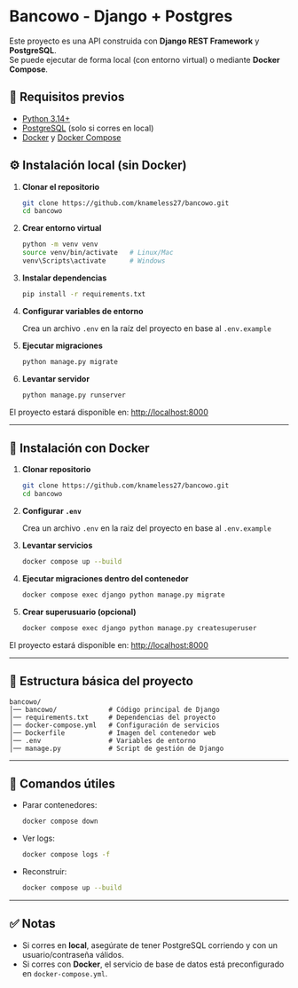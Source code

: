 
# Bancowo - Django + Postgres

Este proyecto es una API construida con **Django REST Framework** y **PostgreSQL**.  
Se puede ejecutar de forma local (con entorno virtual) o mediante **Docker Compose**.


## 🚀 Requisitos previos

- [Python 3.14+](https://www.python.org/downloads/)
- [PostgreSQL](https://www.postgresql.org/download/) (solo si corres en local)
- [Docker](https://www.docker.com/) y [Docker Compose](https://docs.docker.com/compose/)


## ⚙️ Instalación local (sin Docker)

1. **Clonar el repositorio**
   ```bash
   git clone https://github.com/knameless27/bancowo.git
   cd bancowo

2. **Crear entorno virtual**

   ```bash
   python -m venv venv
   source venv/bin/activate   # Linux/Mac
   venv\Scripts\activate      # Windows
   ```

3. **Instalar dependencias**

   ```bash
   pip install -r requirements.txt
   ```

4. **Configurar variables de entorno**
   
   Crea un archivo `.env` en la raíz del proyecto en base al `.env.example`

5. **Ejecutar migraciones**

   ```bash
   python manage.py migrate
   ```

6. **Levantar servidor**

   ```bash
   python manage.py runserver
   ```

El proyecto estará disponible en: [http://localhost:8000](http://localhost:8000)

---

## 🐳 Instalación con Docker

1. **Clonar repositorio**

   ```bash
   git clone https://github.com/knameless27/bancowo.git
   cd bancowo
   ```

2. **Configurar `.env`**
   
    Crea un archivo `.env` en la raiz del proyecto en base al `.env.example`

3. **Levantar servicios**

   ```bash
   docker compose up --build
   ```

4. **Ejecutar migraciones dentro del contenedor**

   ```bash
   docker compose exec django python manage.py migrate
   ```

5. **Crear superusuario (opcional)**

   ```bash
   docker compose exec django python manage.py createsuperuser
   ```

El proyecto estará disponible en: [http://localhost:8000](http://localhost:8000)

---

## 📂 Estructura básica del proyecto

```
bancowo/
│── bancowo/             # Código principal de Django
│── requirements.txt     # Dependencias del proyecto
│── docker-compose.yml   # Configuración de servicios
│── Dockerfile           # Imagen del contenedor web
│── .env                 # Variables de entorno
│── manage.py            # Script de gestión de Django
```

---

## 🔧 Comandos útiles

* Parar contenedores:

  ```bash
  docker compose down
  ```
* Ver logs:

  ```bash
  docker compose logs -f
  ```
* Reconstruir:

  ```bash
  docker compose up --build
  ```

---

## ✅ Notas

* Si corres en **local**, asegúrate de tener PostgreSQL corriendo y con un usuario/contraseña válidos.
* Si corres con **Docker**, el servicio de base de datos está preconfigurado en `docker-compose.yml`.
